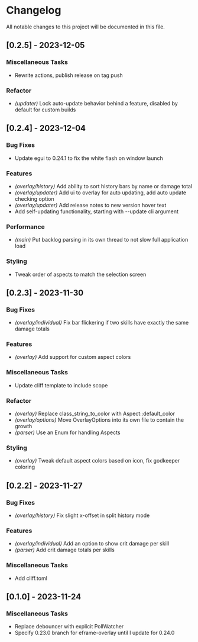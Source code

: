 # Changelog

All notable changes to this project will be documented in this file.

## [0.2.5] - 2023-12-05

### Miscellaneous Tasks

- Rewrite actions, publish release on tag push


### Refactor

- *(updater)* Lock auto-update behavior behind a feature, disabled by default for custom builds


## [0.2.4] - 2023-12-04

### Bug Fixes

- Update egui to 0.24.1 to fix the white flash on window launch


### Features

- *(overlay/history)* Add ability to sort history bars by name or damage total
- *(overlay/updater)* Add ui to overlay for auto updating, add auto update checking option
- *(overlay/updater)* Add release notes to new version hover text
- Add self-updating functionality, starting with --update cli argument


### Performance

- *(main)* Put backlog parsing in its own thread to not slow full application load


### Styling

- Tweak order of aspects to match the selection screen


## [0.2.3] - 2023-11-30

### Bug Fixes

- *(overlay/individual)* Fix bar flickering if two skills have exactly the same damage totals


### Features

- *(overlay)* Add support for custom aspect colors


### Miscellaneous Tasks

- Update cliff template to include scope


### Refactor

- *(overlay)* Replace class_string_to_color with Aspect::default_color
- *(overlay/options)* Move OverlayOptions into its own file to contain the growth
- *(parser)* Use an Enum for handling Aspects


### Styling

- *(overlay)* Tweak default aspect colors based on icon, fix godkeeper coloring


## [0.2.2] - 2023-11-27

### Bug Fixes

- *(overlay/history)* Fix slight x-offset in split history mode


### Features

- *(overlay/individual)* Add an option to show crit damage per skill
- *(parser)* Add crit damage totals per skills


### Miscellaneous Tasks

- Add cliff.toml


## [0.1.0] - 2023-11-24

### Miscellaneous Tasks

- Replace debouncer with explicit PollWatcher
- Specify 0.23.0 branch for eframe-overlay until I update for 0.24.0


